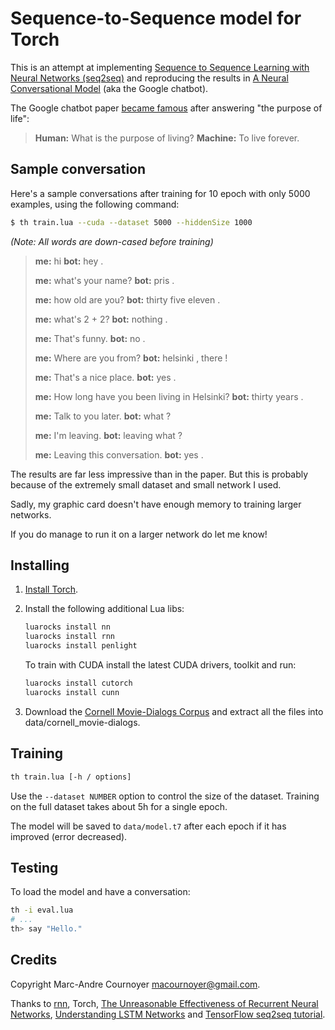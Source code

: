 # Sequence-to-Sequence model for Torch

This is an attempt at implementing [Sequence to Sequence Learning with Neural Networks (seq2seq)](http://arxiv.org/abs/1409.3215) and reproducing the results in [A Neural Conversational Model](http://arxiv.org/abs/1506.05869) (aka the Google chatbot).

The Google chatbot paper [became famous](http://www.sciencealert.com/google-s-ai-bot-thinks-the-purpose-of-life-is-to-live-forever) after answering "the purpose of life":

> **Human:** What is the purpose of living?
> **Machine:** To live forever.

## Sample conversation

Here's a sample conversations after training for 10 epoch with only 5000 examples, using the following command:

```sh
$ th train.lua --cuda --dataset 5000 --hiddenSize 1000
```

_(Note: All words are down-cased before training)_

> **me:** hi
> **bot:** hey .
> 
> **me:** what's your name?
> **bot:** pris .
> 
> **me:** how old are you?
> **bot:** thirty five eleven .
> 
> **me:** what's 2 + 2?
> **bot:** nothing .
> 
> **me:** That's funny.
> **bot:** no .
> 
> **me:** Where are you from?
> **bot:** helsinki , there !
> 
> **me:** That's a nice place.
> **bot:** yes .
> 
> **me:** How long have you been living in Helsinki?
> **bot:** thirty years .
> 
> **me:** Talk to you later.
> **bot:** what ?
> 
> **me:** I'm leaving.
> **bot:** leaving what ?
> 
> **me:** Leaving this conversation.
> **bot:** yes .

The results are far less impressive than in the paper. But this is probably because of the extremely small dataset and small network I used.

Sadly, my graphic card doesn't have enough memory to training larger networks.

If you do manage to run it on a larger network do let me know!

## Installing

1. [Install Torch](http://torch.ch/docs/getting-started.html).
2. Install the following additional Lua libs:

   ```sh
   luarocks install nn
   luarocks install rnn
   luarocks install penlight
   ```
   
   To train with CUDA install the latest CUDA drivers, toolkit and run:

   ```sh
   luarocks install cutorch
   luarocks install cunn
   ```

3. Download the [Cornell Movie-Dialogs Corpus](http://www.mpi-sws.org/~cristian/Cornell_Movie-Dialogs_Corpus.html) and extract all the files into data/cornell_movie-dialogs.

## Training

```sh
th train.lua [-h / options]
```

Use the `--dataset NUMBER` option to control the size of the dataset. Training on the full dataset takes about 5h for a single epoch.

The model will be saved to `data/model.t7` after each epoch if it has improved (error decreased).

## Testing

To load the model and have a conversation:

```sh
th -i eval.lua
# ...
th> say "Hello."
```

## Credits

Copyright Marc-Andre Cournoyer <macournoyer@gmail.com>.

Thanks to [rnn](https://github.com/Element-Research/rnn), Torch, [The Unreasonable Effectiveness of Recurrent Neural Networks](http://karpathy.github.io/2015/05/21/rnn-effectiveness/), [Understanding LSTM Networks](http://colah.github.io/posts/2015-08-Understanding-LSTMs/) and [TensorFlow seq2seq tutorial](https://www.tensorflow.org/versions/master/tutorials/seq2seq/index.html).
